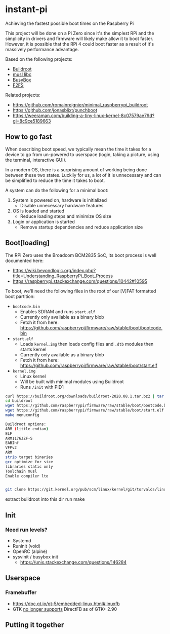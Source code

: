 # instant-pi
Achieving the fastest possible boot times on the Raspberry Pi

This project will be done on a Pi Zero since it's the simplest RPi and the simplicity in drivers and firmware will likely make allow it to boot faster. However, it is possible that the RPi 4 could boot faster as a result of it's massively performance advantage.

Based on the following projects:
- [Buildroot](https://buildroot.org/)
- [musl libc](https://www.musl-libc.org/)
- [BusyBox](https://busybox.net/)
- [F2FS](https://en.wikipedia.org/wiki/F2FS)

Related projects:
- https://github.com/romainreignier/minimal_raspberrypi_buildroot
- https://github.com/jonasblixt/punchboot
- https://weeraman.com/building-a-tiny-linux-kernel-8c07579ae79d?gi=8c9ce5189663

## How to go fast

When describing boot speed, we typically mean the time it takes for a device to go from un-powered to userspace (login, taking a picture, using the terminal, interactive GUI).

In a modern OS, there is a surprising amount of working being done between these two states. Luckily for us, a lot of it is unnecessary and can be simplified to reduce the time it takes to boot.

A system can do the following for a minimal boot:
1. System is powered on, hardware is initialized
    - Disable unnecessary hardware features
2. OS is loaded and started
    - Reduce loading steps and minimize OS size
3. Login or application is started
    - Remove startup dependencies and reduce application size

## Boot[loading]

The RPi Zero uses the Broadcom BCM2835 SoC, its boot process is well documented here:
- https://wiki.beyondlogic.org/index.php?title=Understanding_RaspberryPi_Boot_Process
- https://raspberrypi.stackexchange.com/questions/10442#10595

To boot, we'll need the following files in the root of our [V]FAT formatted boot partition:
- `bootcode.bin`
    - Enables SDRAM and runs `start.elf`
    - Currently only available as a binary blob
    - Fetch it from here: https://github.com/raspberrypi/firmware/raw/stable/boot/bootcode.bin
- `start.elf`
    - Loads `kernel.img` then loads config files and `.dtb` modules then starts kernel
    - Currently only available as a binary blob
    - Fetch it from here: https://github.com/raspberrypi/firmware/raw/stable/boot/start.elf
- `kernel.img`
    - Linux kernel
    - Will be built with minimal modules using Buildroot
    - Runs `/init` with PID1

```sh
curl https://buildroot.org/downloads/buildroot-2020.08.1.tar.bz2 | tar -xzf
cd buildroot
wget https://github.com/raspberrypi/firmware/raw/stable/boot/bootcode.bin
wget https://github.com/raspberrypi/firmware/raw/stable/boot/start.elf
make menuconfig

Buildroot options:
ARM (little endian)
ELF
ARM1176JZF-S
EABIhf
VFPv2
ARM
strip target binaries
gcc optimize for size
libraries static only
Toolchain musl
Enable compiler lto


git clone https://git.kernel.org/pub/scm/linux/kernel/git/torvalds/linux.git/
```

extract buildroot into this dir
run make

## Init

### Need run levels?
- Systemd
- Runinit (void)
- OpenRC (alpine)
- sysvinit / busybox init
    - https://unix.stackexchange.com/questions/146284

## Userspace

### Framebuffer

- https://doc.qt.io/qt-5/embedded-linux.html#linuxfb
- GTK [no longer supports](https://www.phoronix.com/scan.php?page=news_item&px=ODU4OQ) DirectFB as of GTK+ 2.90

## Putting it together